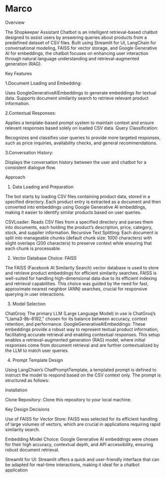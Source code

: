 # Marco

Overview


The Shopkeeper Assistant Chatbot is an intelligent retrieval-based chatbot designed to assist users by answering queries about products from a predefined dataset of CSV files. Built using Streamlit for UI, LangChain for conversational modeling, FAISS for vector storage, and Google Generative AI for embeddings, the chatbot focuses on enhancing user interaction through natural language understanding and retrieval-augmented generation (RAG).

Key Features


1.Document Loading and Embedding:

Uses GoogleGenerativeAIEmbeddings to generate embeddings for textual data.
Supports document similarity search to retrieve relevant product information.


2.Contextual Responses:

Applies a template-based prompt system to maintain context and ensure relevant responses based solely on loaded CSV data.
Query Classification:

Recognizes and classifies user queries to provide more targeted responses, such as price inquiries, availability checks, and general recommendations.


3.Conversation History:

Displays the conversation history between the user and chatbot for a consistent dialogue flow.


Approach


1. Data Loading and Preparation

The bot starts by loading CSV files containing product data, stored in a specified directory. Each product entry is extracted as a document and then converted into embeddings using Google Generative AI embeddings, making it easier to identify similar products based on user queries.

CSVLoader: Reads CSV files from a specified directory and parses them into documents, each holding the product’s description, price, category, stock, and supplier information.
Recursive Text Splitting: Each document is split into manageable chunks (default chunk size: 1000 characters) with slight overlaps (200 characters) to preserve context while ensuring that each chunk is processable.


2. Vector Database Choice: FAISS

   
The FAISS (Facebook AI Similarity Search) vector database is used to store and retrieve product embeddings for efficient similarity searches. FAISS is well-suited for handling high-dimensional data due to its efficient indexing and retrieval capabilities. This choice was guided by the need for fast, approximate nearest neighbor (ANN) searches, crucial for responsive querying in user interactions.

3. Model Selection

   
ChatGroq: The primary LLM (Large Language Model) in use is ChatGroq’s "Llama3-8b-8192," chosen for its balance between accuracy, context retention, and performance.
GoogleGenerativeAIEmbeddings: These embeddings provide a robust way to represent textual product information, facilitating accurate retrieval and enabling contextual responses.
This setup enables a retrieval-augmented generation (RAG) model, where initial responses come from document retrieval and are further contextualized by the LLM to match user queries.

4. Prompt Template Design


Using LangChain’s ChatPromptTemplate, a templated prompt is defined to instruct the model to respond based on the CSV context only. The prompt is structured as follows:


Installation

Clone Repository: Clone this repository to your local machine.


Key Design Decisions


Use of FAISS for Vector Store: FAISS was selected for its efficient handling of large volumes of vectors, which are crucial in applications requiring rapid similarity search.

Embedding Model Choice: Google Generative AI embeddings were chosen for their high accuracy, contextual depth, and API accessibility, ensuring robust document retrieval.

Streamlit for UI: Streamlit offers a quick and user-friendly interface that can be adapted for real-time interactions, making it ideal for a chatbot application
